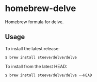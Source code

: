 homebrew-delve
===============

Homebrew formula for delve.

## Usage

To install the latest release:

    $ brew install steeve/delve/delve

To install from the latest HEAD:

    $ brew install steeve/delve/delve --HEAD
